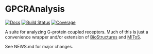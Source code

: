 # GPCRAnalysis

[![Docs](https://img.shields.io/badge/docs-dev-blue.svg)](https://HolyLab.github.io/GPCRAnalysis.jl/dev)
[![Build Status](https://github.com/HolyLab/GPCRAnalysis.jl/actions/workflows/CI.yml/badge.svg?branch=main)](https://github.com/HolyLab/GPCRAnalysis.jl/actions/workflows/CI.yml?query=branch%3Amain)
[![Coverage](https://codecov.io/gh/HolyLab/GPCRAnalysis.jl/branch/main/graph/badge.svg)](https://codecov.io/gh/HolyLab/GPCRAnalysis.jl)

A suite for analyzing G-protein coupled receptors. Much of this is just a convenience wrapper and/or extension of
[BioStructures](https://github.com/BioJulia/BioStructures.jl) and [MIToS](https://github.com/diegozea/MIToS.jl).

See NEWS.md for major changes.
